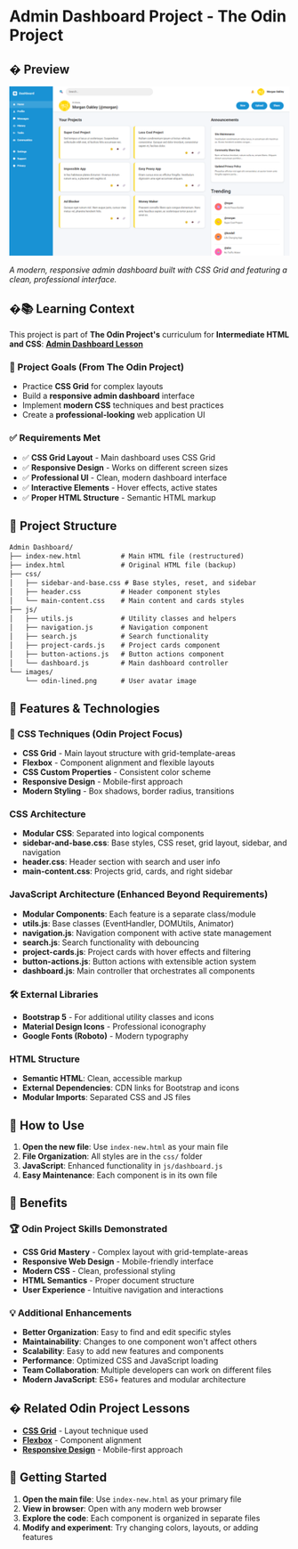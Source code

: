 # Admin Dashboard Project - The Odin Project

## �️ Preview

![Admin Dashboard Preview](image.png)

*A modern, responsive admin dashboard built with CSS Grid and featuring a clean, professional interface.*

## �📚 Learning Context

This project is part of **The Odin Project's** curriculum for **Intermediate HTML and CSS**:
**[Admin Dashboard Lesson](https://www.theodinproject.com/lessons/node-path-intermediate-html-and-css-admin-dashboard)**

### 🎯 Project Goals (From The Odin Project)
- Practice **CSS Grid** for complex layouts
- Build a **responsive admin dashboard** interface
- Implement **modern CSS** techniques and best practices
- Create a **professional-looking** web application UI

### ✅ Requirements Met
- ✅ **CSS Grid Layout** - Main dashboard uses CSS Grid
- ✅ **Responsive Design** - Works on different screen sizes
- ✅ **Professional UI** - Clean, modern dashboard interface
- ✅ **Interactive Elements** - Hover effects, active states
- ✅ **Proper HTML Structure** - Semantic HTML markup

## 📁 Project Structure
```
Admin Dashboard/
├── index-new.html          # Main HTML file (restructured)
├── index.html              # Original HTML file (backup)
├── css/
│   ├── sidebar-and-base.css # Base styles, reset, and sidebar
│   ├── header.css          # Header component styles
│   └── main-content.css    # Main content and cards styles
├── js/
│   ├── utils.js            # Utility classes and helpers
│   ├── navigation.js       # Navigation component
│   ├── search.js           # Search functionality
│   ├── project-cards.js    # Project cards component
│   ├── button-actions.js   # Button actions component
│   └── dashboard.js        # Main dashboard controller
└── images/
    └── odin-lined.png      # User avatar image
```

## 🚀 Features & Technologies

### 🎨 CSS Techniques (Odin Project Focus)
- **CSS Grid** - Main layout structure with grid-template-areas
- **Flexbox** - Component alignment and flexible layouts
- **CSS Custom Properties** - Consistent color scheme
- **Responsive Design** - Mobile-first approach
- **Modern Styling** - Box shadows, border radius, transitions

### CSS Architecture
- **Modular CSS**: Separated into logical components
- **sidebar-and-base.css**: Base styles, CSS reset, grid layout, sidebar, and navigation
- **header.css**: Header section with search and user info
- **main-content.css**: Projects grid, cards, and right sidebar

### JavaScript Architecture (Enhanced Beyond Requirements)
- **Modular Components**: Each feature is a separate class/module
- **utils.js**: Base classes (EventHandler, DOMUtils, Animator)
- **navigation.js**: Navigation component with active state management
- **search.js**: Search functionality with debouncing
- **project-cards.js**: Project cards with hover effects and filtering
- **button-actions.js**: Button actions with extensible action system
- **dashboard.js**: Main controller that orchestrates all components

### 🛠️ External Libraries
- **Bootstrap 5** - For additional utility classes and icons
- **Material Design Icons** - Professional iconography
- **Google Fonts (Roboto)** - Modern typography

### HTML Structure
- **Semantic HTML**: Clean, accessible markup
- **External Dependencies**: CDN links for Bootstrap and icons
- **Modular Imports**: Separated CSS and JS files

## 🔧 How to Use

1. **Open the new file**: Use `index-new.html` as your main file
2. **File Organization**: All styles are in the `css/` folder
3. **JavaScript**: Enhanced functionality in `js/dashboard.js`
4. **Easy Maintenance**: Each component is in its own file

## 🎨 Benefits

### 🏆 Odin Project Skills Demonstrated
- **CSS Grid Mastery** - Complex layout with grid-template-areas
- **Responsive Web Design** - Mobile-friendly interface
- **Modern CSS** - Clean, professional styling
- **HTML Semantics** - Proper document structure
- **User Experience** - Intuitive navigation and interactions

### 💡 Additional Enhancements
- **Better Organization**: Easy to find and edit specific styles
- **Maintainability**: Changes to one component won't affect others
- **Scalability**: Easy to add new features and components
- **Performance**: Optimized CSS and JavaScript loading
- **Team Collaboration**: Multiple developers can work on different files
- **Modern JavaScript**: ES6+ features and modular architecture

## � Related Odin Project Lessons

- **[CSS Grid](https://www.theodinproject.com/lessons/node-path-intermediate-html-and-css-grid)** - Layout technique used
- **[Flexbox](https://www.theodinproject.com/lessons/node-path-intermediate-html-and-css-flexbox)** - Component alignment
- **[Responsive Design](https://www.theodinproject.com/lessons/node-path-intermediate-html-and-css-responsive-design)** - Mobile-first approach

## 📝 Getting Started

1. **Open the main file**: Use `index-new.html` as your primary file
2. **View in browser**: Open with any modern web browser
3. **Explore the code**: Each component is organized in separate files
4. **Modify and experiment**: Try changing colors, layouts, or adding features


